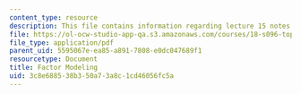 ```yaml
---
content_type: resource
description: This file contains information regarding lecture 15 notes.
file: https://ol-ocw-studio-app-qa.s3.amazonaws.com/courses/18-s096-topics-in-mathematics-with-applications-in-finance-fall-2013/3c8e688538b350a73a8c1cd46056fc5a_MIT18_S096F13_lecnote15.pdf
file_type: application/pdf
parent_uid: 5595067e-ea85-a891-7808-e0dc047689f1
resourcetype: Document
title: Factor Modeling
uid: 3c8e6885-38b3-50a7-3a8c-1cd46056fc5a
---
```

